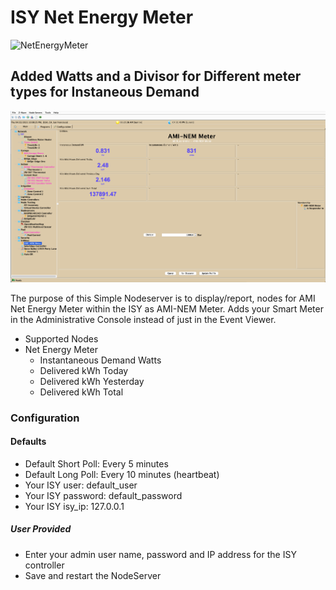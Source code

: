 
# ISY Net Energy Meter

![NetEnergyMeter](https://github.com/sjpbailey/udi-poly-ami-nem/blob/master/AMI_NEM_Poly_2.png)

## Added Watts and a Divisor for Different meter types for Instaneous Demand

![WattADDED](https://github.com/sjpbailey/udi-poly-ami-nem/blob/7421ac0f8067cc52c49476789c7622ae157834d4/update-add-watts-divisor-different-meter-types.png)

The purpose of this Simple Nodeserver is to display/report, nodes for AMI Net Energy Meter within the ISY as AMI-NEM Meter.
Adds your Smart Meter in the Administrative Console instead of just in the Event Viewer.

* Supported Nodes
* Net Energy Meter
  * Instantaneous Demand Watts
  * Delivered kWh Today
  * Delivered kWh Yesterday
  * Delivered kWh Total

### Configuration

#### Defaults

* Default Short Poll:  Every 5 minutes
* Default Long Poll: Every 10 minutes (heartbeat)
* Your ISY user: default_user
* Your ISY password: default_password
* Your ISY isy_ip: 127.0.0.1

##### User Provided

* Enter your admin user name, password and IP address for the ISY controller
* Save and restart the NodeServer
